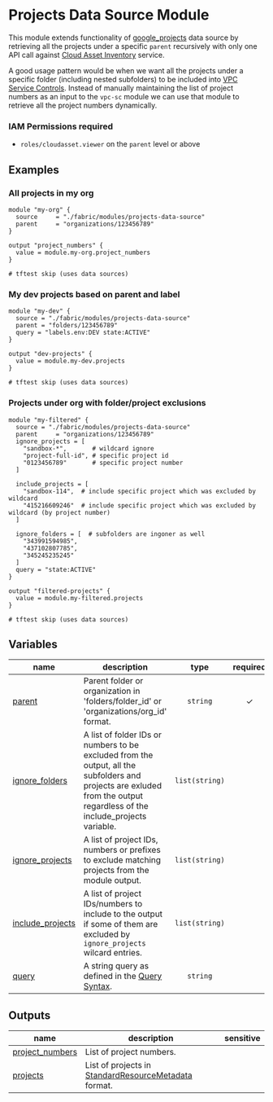 # Projects Data Source Module 

This module extends functionality of [google_projects](https://registry.terraform.io/providers/hashicorp/google/latest/docs/data-sources/projects) data source by retrieving all the projects under a specific `parent` recursively with only one API call against [Cloud Asset Inventory](https://cloud.google.com/asset-inventory) service. 

A good usage pattern would be when we want all the projects under a specific folder (including nested subfolders) to be included into [VPC Service Controls](../vpc-sc/). Instead of manually maintaining the list of project numbers as an input to the `vpc-sc` module we can use that module to retrieve all the project numbers dynamically.

### IAM Permissions required

- `roles/cloudasset.viewer` on the `parent` level or above


## Examples

### All projects in my org

```hcl
module "my-org" {
  source     = "./fabric/modules/projects-data-source"
  parent     = "organizations/123456789"
}

output "project_numbers" {
  value = module.my-org.project_numbers
}

# tftest skip (uses data sources)
```

### My dev projects based on parent and label

```hcl
module "my-dev" {
  source = "./fabric/modules/projects-data-source"
  parent = "folders/123456789"
  query = "labels.env:DEV state:ACTIVE"
}

output "dev-projects" {
  value = module.my-dev.projects
}

# tftest skip (uses data sources)
```

### Projects under org with folder/project exclusions
```hcl
module "my-filtered" {
  source = "./fabric/modules/projects-data-source"
  parent     = "organizations/123456789"
  ignore_projects = [
    "sandbox-*",       # wildcard ignore
    "project-full-id", # specific project id
    "0123456789"       # specific project number
  ]

  include_projects = [
    "sandbox-114",  # include specific project which was excluded by wildcard
    "415216609246"  # include specific project which was excluded by wildcard (by project number)
  ]

  ignore_folders = [  # subfolders are ingoner as well
    "343991594985", 
    "437102807785",
    "345245235245"
  ]
  query = "state:ACTIVE"
}

output "filtered-projects" {
  value = module.my-filtered.projects
}

# tftest skip (uses data sources)

```
<!-- BEGIN TFDOC -->

## Variables

| name | description | type | required | default |
|---|---|:---:|:---:|:---:|
| [parent](variables.tf#L55) | Parent folder or organization in 'folders/folder_id' or 'organizations/org_id' format. | <code>string</code> | ✓ |  |
| [ignore_folders](variables.tf#L17) | A list of folder IDs or numbers to be excluded from the output, all the subfolders and projects are exluded from the output regardless of the include_projects variable. | <code>list&#40;string&#41;</code> |  | <code>&#91;&#93;</code> |
| [ignore_projects](variables.tf#L28) | A list of project IDs, numbers or prefixes to exclude matching projects from the module output. | <code>list&#40;string&#41;</code> |  | <code>&#91;&#93;</code> |
| [include_projects](variables.tf#L41) | A list of project IDs/numbers to include to the output if some of them are excluded by `ignore_projects` wilcard entries. | <code>list&#40;string&#41;</code> |  | <code>&#91;&#93;</code> |
| [query](variables.tf#L64) | A string query as defined in the [Query Syntax](https://cloud.google.com/asset-inventory/docs/query-syntax). | <code>string</code> |  | <code>&#34;state:ACTIVE&#34;</code> |

## Outputs

| name | description | sensitive |
|---|---|:---:|
| [project_numbers](outputs.tf#L17) | List of project numbers. |  |
| [projects](outputs.tf#L22) | List of projects in [StandardResourceMetadata](https://cloud.google.com/asset-inventory/docs/reference/rest/v1p1beta1/resources/searchAll#StandardResourceMetadata) format. |  |

<!-- END TFDOC -->
